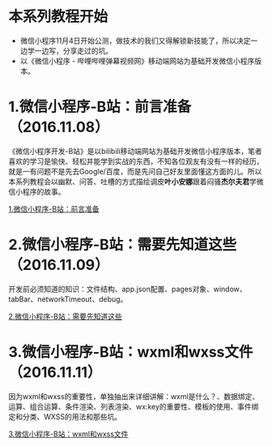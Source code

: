 # 本系列教程开始

- 微信小程序11月4日开始公测，做技术的我们又得解锁新技能了，所以决定一边学一边写，分享走过的坑。
- 以《微信小程序 - 哔哩哔哩弹幕视频网》移动端网站为基础开发微信小程序版本。

# 1.微信小程序-B站：前言准备（2016.11.08）

《微信小程序开发-B站》是以bilibili移动端网站为基础开发微信小程序版本，笔者喜欢的学习是愉快、轻松并能学到实战的东西，不知各位观友有没有一样的经历，就是一有问题不是先去Google/百度，而是先问自己好友里面懂这方面的儿。所以本系列教程会以幽默、问答、吐槽的方式描绘调皮**叶小安娜**跟着闷骚**杰尔夫君**学微信小程序的故事。

[1.微信小程序-B站：前言准备](notebooks/1.微信小程序-B站：前言准备.md)

# 2.微信小程序-B站：需要先知道这些（2016.11.09）

开发前必须知道的知识：文件结构、app.json配置、pages对象、window、tabBar、networkTimeout、debug。

[2.微信小程序-B站：需要先知道这些](notebooks/2.微信小程序-B站：需要先知道这些.md)

# 3.微信小程序-B站：wxml和wxss文件（2016.11.11）

因为wxml和wxss的重要性，单独抽出来详细讲解：wxml是什么？、数据绑定、运算、组合运算、条件渲染、列表渲染、wx:key的重要性、模板的使用、事件绑定和分类、WXSS的用法和那些坑。

[3.微信小程序-B站：wxml和wxss文件](notebooks/3.微信小程序-B站：wxml和wxss文件.md)
